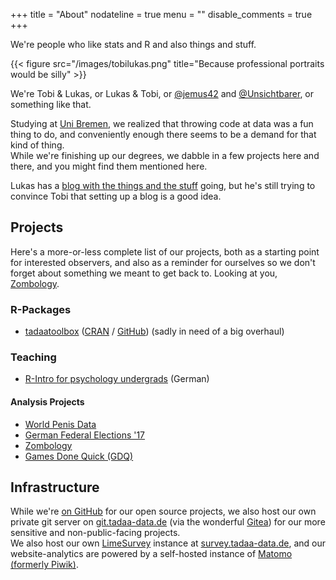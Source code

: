 +++
title = "About"
nodateline = true
menu = ""
disable_comments = true
+++

We're people who like stats and R and also things and stuff.  

{{< figure src="/images/tobilukas.png" title="Because professional portraits would be silly" >}}

We're Tobi & Lukas, or Lukas & Tobi, or [@jemus42](https://twitter.com/jemus42) and [@Unsichtbarer](https://twitter.com/Unsichtbarer), or something like that.  

Studying at [Uni Bremen](http://uni-bremen.de/), we realized that throwing code at data was a fun thing to do, and conveniently enough there seems to be a demand for that kind of thing.  
While we're finishing up our degrees, we dabble in a few projects here and there, and you might find them mentioned here.

Lukas has a [blog with the things and the stuff](https://blog.jemu.name) going, but he's still trying to convince Tobi that setting up a blog is a good idea.

## Projects

Here's a more-or-less complete list of our projects, both as a starting point for interested observers, and also as a reminder for ourselves so we don't forget about something we meant to get back to. Looking at you, [Zombology](https://zombology.tadaa-data.de).

### R-Packages

- [tadaatoolbox](https://tadaatoolbox.tadaa-data.de/) ([CRAN](https://cran.r-project.org/package=tadaatoolbox) / [GitHub](https://github.com/tadaadata/tadaatoolbox)) (sadly in need of a big overhaul)

### Teaching

- [R-Intro for psychology undergrads](https://r-intro.tadaa-data.de) (German)

#### Analysis Projects

- [World Penis Data](https://worldpenis.tadaa-data.de)
- [German Federal Elections '17](https://btw17.tadaa-data.de)
- [Zombology](https://zombology.tadaa-data.de)
- [Games Done Quick (GDQ)](https://gdq.tadaa-data.de)

## Infrastructure

While we're [on GitHub](https://github.com/tadaadata) for our open source projects, we also host our own private git server on [git.tadaa-data.de](https://git.tadaa-data.de) (via the wonderful [Gitea](https://gitea.io)) for our more sensitive and non-public-facing projects.  
We also host our own [LimeSurvey](https://www.limesurvey.org/) instance at [survey.tadaa-data.de](https://survey.tadaa-data.de), and our website-analytics are powered by a self-hosted instance of [Matomo (formerly Piwik)](https://matomo.org/).  
